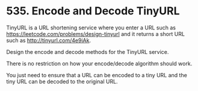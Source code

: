 # 535. Encode and Decode TinyURL



TinyURL is a URL shortening service where you enter a URL such as https://leetcode.com/problems/design-tinyurl and it returns a short URL such as http://tinyurl.com/4e9iAk.



Design the encode and decode methods for the TinyURL service. 

There is no restriction on how your encode/decode algorithm should work. 

You just need to ensure that a URL can be encoded to a tiny URL and the tiny URL can be decoded to the original URL.








